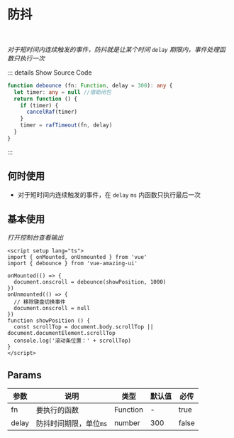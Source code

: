 # 防抖<BackTop />

<br/>

*对于短时间内连续触发的事件，防抖就是让某个时间 `delay` 期限内，事件处理函数只执行一次*

::: details  Show Source Code

```ts
function debounce (fn: Function, delay = 300): any {
  let timer: any = null //借助闭包
  return function () {
    if (timer) {
      cancelRaf(timer)
    }
    timer = rafTimeout(fn, delay)
  }
}
```

:::

## 何时使用

- 对于短时间内连续触发的事件，在 `delay` `ms` 内函数只执行最后一次

<script setup lang="ts">
import { onMounted, onUnmounted } from 'vue'
import { debounce } from 'vue-amazing-ui'

onMounted(() => {
  document.onscroll = debounce(showPosition, 1000)
})
onUnmounted(() => {
  // 移除键盘切换事件
  document.onscroll = null
})
function showPosition () {
  const scrollTop = document.body.scrollTop || document.documentElement.scrollTop
  console.log('滚动条位置：' + scrollTop)
}
</script>

## 基本使用

*打开控制台查看输出*

```vue
<script setup lang="ts">
import { onMounted, onUnmounted } from 'vue'
import { debounce } from 'vue-amazing-ui'

onMounted(() => {
  document.onscroll = debounce(showPosition, 1000)
})
onUnmounted(() => {
  // 移除键盘切换事件
  document.onscroll = null
})
function showPosition () {
  const scrollTop = document.body.scrollTop || document.documentElement.scrollTop
  console.log('滚动条位置：' + scrollTop)
}
</script>
```

## Params

参数 | 说明 | 类型 | 默认值 | 必传
-- | -- | -- | -- | --
fn | 要执行的函数 | Function | - | true
delay | 防抖时间期限，单位`ms` | number | 300 | false
